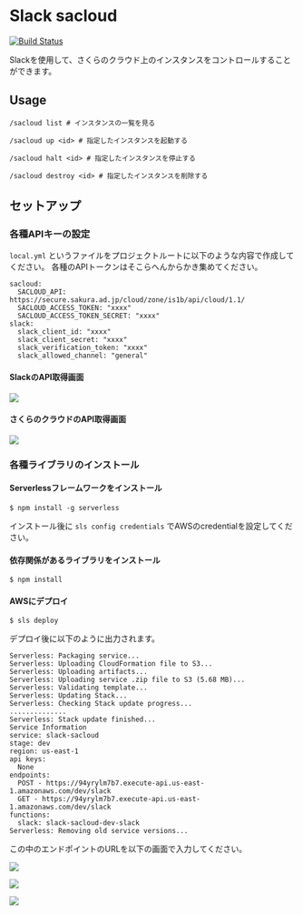# Slack sacloud
[![Build Status](https://travis-ci.org/miya0001/slack-sacloud.svg?branch=master)](https://travis-ci.org/miya0001/slack-sacloud)

Slackを使用して、さくらのクラウド上のインスタンスをコントロールすることができます。

## Usage

```
/sacloud list # インスタンスの一覧を見る
```

```
/sacloud up <id> # 指定したインスタンスを起動する
```

```
/sacloud halt <id> # 指定したインスタンスを停止する
```

```
/sacloud destroy <id> # 指定したインスタンスを削除する
```

## セットアップ

### 各種APIキーの設定

`local.yml` というファイルをプロジェクトルートに以下のような内容で作成してください。
各種のAPIトークンはそこらへんからかき集めてください。

```
sacloud:
  SACLOUD_API: https://secure.sakura.ad.jp/cloud/zone/is1b/api/cloud/1.1/
  SACLOUD_ACCESS_TOKEN: "xxxx"
  SACLOUD_ACCESS_TOKEN_SECRET: "xxxx"
slack:
  slack_client_id: "xxxx"
  slack_client_secret: "xxxx"
  slack_verification_token: "xxxx"
  slack_allowed_channel: "general"
```

#### SlackのAPI取得画面

![](https://www.evernote.com/l/ABWPpnznXvZBbJGQXYMXfyF63aGAqALuVpEB/image.png)

#### さくらのクラウドのAPI取得画面

![](https://www.evernote.com/l/ABU5iAo6GnZBOLTEBJVWUf_Ov9IdOPJcxFkB/image.png)

### 各種ライブラリのインストール

#### Serverlessフレームワークをインストール

```
$ npm install -g serverless
```

インストール後に `sls config credentials` でAWSのcredentialを設定してください。

#### 依存関係があるライブラリをインストール

```
$ npm install
```

#### AWSにデプロイ

```
$ sls deploy
```

デプロイ後に以下のように出力されます。

```
Serverless: Packaging service...
Serverless: Uploading CloudFormation file to S3...
Serverless: Uploading artifacts...
Serverless: Uploading service .zip file to S3 (5.68 MB)...
Serverless: Validating template...
Serverless: Updating Stack...
Serverless: Checking Stack update progress...
..............
Serverless: Stack update finished...
Service Information
service: slack-sacloud
stage: dev
region: us-east-1
api keys:
  None
endpoints:
  POST - https://94yrylm7b7.execute-api.us-east-1.amazonaws.com/dev/slack
  GET - https://94yrylm7b7.execute-api.us-east-1.amazonaws.com/dev/slack
functions:
  slack: slack-sacloud-dev-slack
Serverless: Removing old service versions...
```

この中のエンドポイントのURLを以下の画面で入力してください。

![](https://www.evernote.com/l/ABUBLGAXa4dM-L_wfug8Q2zC-t7e2Va4PhcB/image.png)

![](https://www.evernote.com/l/ABXAgrVzni1JWrdHorI63WsdjrafAbSgtO8B/image.png)

![](https://www.evernote.com/l/ABVJI9eHbfpLD6IGZDcK2CNEptL3E3DTzNQB/image.png)
